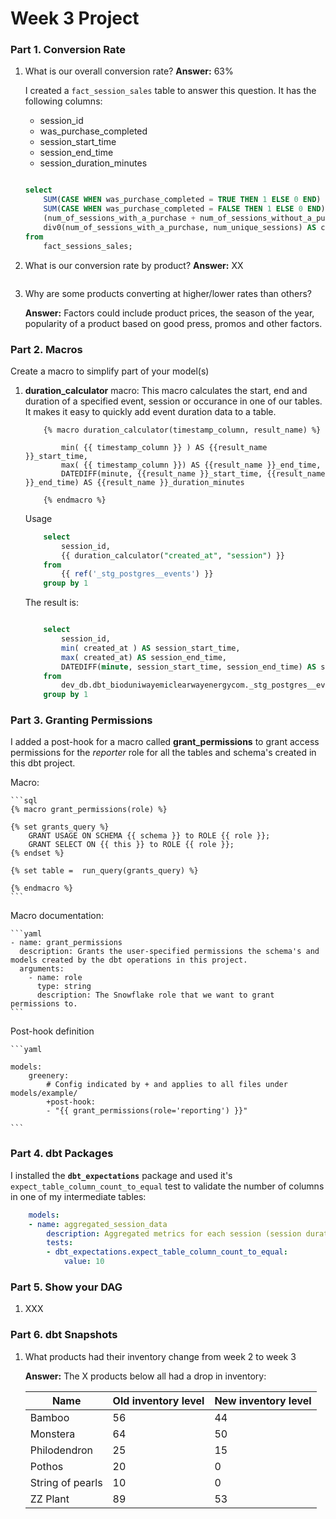 # Week 3 Project

### Part 1. Conversion Rate
1. What is our overall conversion rate?
    __Answer:__ 63%

    I created a `fact_session_sales` table to answer this question. It has the following columns:
    * session_id
    * was_purchase_completed
    * session_start_time
    * session_end_time
    * session_duration_minutes

    > 
    ```sql

    select
        SUM(CASE WHEN was_purchase_completed = TRUE THEN 1 ELSE 0 END) AS num_of_sessions_with_a_purchase,
        SUM(CASE WHEN was_purchase_completed = FALSE THEN 1 ELSE 0 END) AS num_of_sessions_without_a_purchase,
        (num_of_sessions_with_a_purchase + num_of_sessions_without_a_purchase) AS num_unique_sessions,
        div0(num_of_sessions_with_a_purchase, num_unique_sessions) AS conversion_rate
    from
        fact_sessions_sales;
    
    ```
    

2. What is our conversion rate by product?
    __Answer:__ XX

    > 
    ```sql
    
    ```

2. Why are some products converting at higher/lower rates than others?

    __Answer:__ Factors could include product prices, the season of the year, popularity of a product based on good press, promos and other factors.
 
### Part 2. Macros
Create a macro to simplify part of your model(s)

1. __duration_calculator__ macro: This macro calculates the start, end and duration of a specified event, session or occurance in one of our tables. It makes it easy to quickly add event duration data to a table. 

    > 
    ```jinja
        {% macro duration_calculator(timestamp_column, result_name) %}

            min( {{ timestamp_column }} ) AS {{result_name }}_start_time,
            max( {{ timestamp_column }}) AS {{result_name }}_end_time,
            DATEDIFF(minute, {{result_name }}_start_time, {{result_name }}_end_time) AS {{result_name }}_duration_minutes

        {% endmacro %}
    
    ```
    Usage

    ```sql
        select
            session_id,
            {{ duration_calculator("created_at", "session") }}
        from 
            {{ ref('_stg_postgres__events') }}
        group by 1
    ```

    The result is:

    ```sql

        select
            session_id,
            min( created_at ) AS session_start_time,
            max( created_at) AS session_end_time,
            DATEDIFF(minute, session_start_time, session_end_time) AS session_duration_minutes
        from 
            dev_db.dbt_bioduniwayemiclearwayenergycom._stg_postgres__events
        group by 1

    ```


### Part 3. Granting Permissions
I added a post-hook for a macro called __grant_permissions__ to grant access permissions for the _reporter_ role for all the tables and schema's created in this dbt project. 

Macro:

    ```sql
    {% macro grant_permissions(role) %}

    {% set grants_query %}
        GRANT USAGE ON SCHEMA {{ schema }} to ROLE {{ role }};
        GRANT SELECT ON {{ this }} to ROLE {{ role }};
    {% endset %}

    {% set table =  run_query(grants_query) %}

    {% endmacro %}
    ```
Macro documentation:

    ```yaml
    - name: grant_permissions
      description: Grants the user-specified permissions the schema's and models created by the dbt operations in this project. 
      arguments:
        - name: role
          type: string
          description: The Snowflake role that we want to grant permissions to.
    ```

Post-hook definition
    

    ```yaml

    models:
        greenery:
            # Config indicated by + and applies to all files under models/example/
            +post-hook:
            - "{{ grant_permissions(role='reporting') }}"

    ```

### Part 4. dbt Packages
I installed the __`dbt_expectations`__ package and used it's `expect_table_column_count_to_equal` test to validate the number of columns in one of my intermediate tables:

```yaml
    models:
    - name: aggregated_session_data
        description: Aggregated metrics for each session (session duration, number of page views, final step, was purchase completed, etc.)
        tests:
        - dbt_expectations.expect_table_column_count_to_equal:
            value: 10
```


### Part 5. Show your DAG
1. XXX    



### Part 6. dbt Snapshots
1. What products had their inventory change from week 2 to week 3

    __Answer:__ 
    The X products below all had a drop in inventory:
    
    | Name | Old inventory level | New inventory level |
    | --- | --- | ---- | 
    | Bamboo | 56 | 44 | 
    | Monstera | 64 | 50 | 
    | Philodendron| 25 | 15 | 
    | Pothos | 20 | 0 | | 
    | String of pearls | 10  | 0 | 
    | ZZ Plant | 89 | 53 | 
